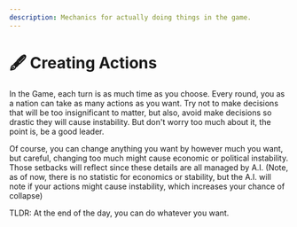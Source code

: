 ```yaml
---
description: Mechanics for actually doing things in the game.
---
```


# 🖋️ Creating Actions

In the Game, each turn is as much time as you choose. Every round, you as a nation can take as many actions as you want. Try not to make decisions that will be too insignificant to matter, but also, avoid make decisions so drastic they will cause instability. But don't worry too much about it, the point is, be a good leader.

Of course, you can change anything you want by however much you want, but careful, changing too much might cause economic or political instability. Those setbacks will reflect since these details are all managed by A.I. (Note, as of now, there is no statistic for economics or stability, but the A.I. will note if your actions might cause instability, which increases your chance of collapse)

TLDR: At the end of the day, you can do whatever you want.
